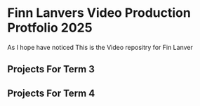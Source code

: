 # Finn Lanvers Video Production Protfolio 2025

As I hope have noticed This is the Video repositry for Fin Lanver


## Projects For Term 3

## Projects For Term 4
